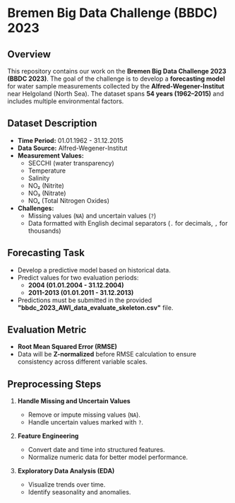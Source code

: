 # **Bremen Big Data Challenge (BBDC) 2023**  

## **Overview**  
This repository contains our work on the **Bremen Big Data Challenge 2023 (BBDC 2023)**. The goal of the challenge is to develop a **forecasting model** for water sample measurements collected by the **Alfred-Wegener-Institut** near Helgoland (North Sea). The dataset spans **54 years (1962–2015)** and includes multiple environmental factors.  

## **Dataset Description**  
- **Time Period:** 01.01.1962 - 31.12.2015  
- **Data Source:** Alfred-Wegener-Institut  
- **Measurement Values:**  
  - SECCHI (water transparency)  
  - Temperature  
  - Salinity  
  - NO₂ (Nitrite)  
  - NO₃ (Nitrate)  
  - NOₓ (Total Nitrogen Oxides)  
- **Challenges:**  
  - Missing values (`NA`) and uncertain values (`?`)  
  - Data formatted with English decimal separators (`.` for decimals, `,` for thousands)  

## **Forecasting Task**  
- Develop a predictive model based on historical data.  
- Predict values for two evaluation periods:  
  - **2004 (01.01.2004 - 31.12.2004)**  
  - **2011-2013 (01.01.2011 - 31.12.2013)**  
- Predictions must be submitted in the provided **"bbdc_2023_AWI_data_evaluate_skeleton.csv"** file.  

## **Evaluation Metric**  
- **Root Mean Squared Error (RMSE)**  
- Data will be **Z-normalized** before RMSE calculation to ensure consistency across different variable scales.  

## **Preprocessing Steps**  
1. **Handle Missing and Uncertain Values**  
   - Remove or impute missing values (`NA`).  
   - Handle uncertain values marked with `?`.  

2. **Feature Engineering**  
   - Convert date and time into structured features.  
   - Normalize numeric data for better model performance.  

3. **Exploratory Data Analysis (EDA)**  
   - Visualize trends over time.  
   - Identify seasonality and anomalies.  
